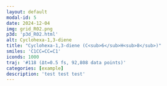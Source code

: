 ```yaml
---
layout: default
modal-id: 5
date: 2024-12-04
img: grid_R02.png
p3d: 'p3d_R02.html'
alt: Cyclohexa-1,3-diene
title: "Cyclohexa-1,3-diene (C<sub>6</sub>H<sub>8</sub>)"
smiles: 'C1CC=CC=C1'
iconds: 1000
traj: '#118 (Δt=0.5 fs, 92,808 data points)'
categories: [example]
description: 'test test test'
---
```

